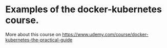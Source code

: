 # Examples of the docker-kubernetes course.
More about this course on https://www.udemy.com/course/docker-kubernetes-the-practical-guide
